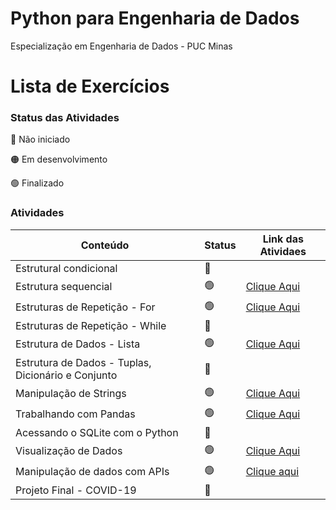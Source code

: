 # Python para Engenharia de Dados

Especialização em Engenharia de Dados - PUC Minas

# Lista de Exercícios

### Status das Atividades

:red_circle: Não iniciado

:orange_circle: Em desenvolvimento

:green_circle: Finalizado


### Atividades

| Conteúdo | Status | Link das Atividaes|
|---|---|---|
|Estrutural condicional|:red_circle:||
|Estrutura sequencial|:green_circle:|[Clique Aqui](./Estrutura%20sequencial/)|
|Estruturas de Repetição - For|:green_circle:|[Clique Aqui](./Estrutura%20de%20repeticao%20-%20for/)|
|Estruturas de Repetição - While|:red_circle:||
|Estrutura de Dados - Lista|:green_circle:|[Clique Aqui](./Estrutura%20de%20dados%20-%20Lista/)|
|Estrutura de Dados - Tuplas, Dicionário e Conjunto|:red_circle:||
|Manipulação de Strings|:green_circle:|[Clique Aqui](./Manipula%C3%A7%C3%A3o%20de%20Strings/)|
|Trabalhando com Pandas|:green_circle:|[Clique Aqui](./Pandas/Exerc%C3%ADcios%20-%20Pandas.ipynb)|
|Acessando o SQLite com o Python|:red_circle:||
|Visualização de Dados|:green_circle:|[Clique Aqui](./Matplotlib/Exerc%C3%ADcios%20-%20Visualiza%C3%A7%C3%A3o%20de%20Dados.ipynb)|
|Manipulação de dados com APIs|:green_circle:|[Clique aqui](./Manipula%C3%A7%C3%A3o%20de%20dados%20com%20APIs/Exercicios.ipynb)|
|Projeto Final - COVID-19|:red_circle:||
